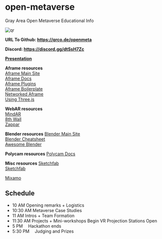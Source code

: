 # open-metaverse
Gray Area Open Metaverse Educational Info

![qr](https://user-images.githubusercontent.com/5863550/174152270-c4df03af-5760-439b-a93a-d7d393fb9d07.jpg)

**URL To Github: https://qrco.de/openmeta**

**Discord: https://discord.gg/dtSsH7Zc**

**[Presentation](https://docs.google.com/presentation/d/e/2PACX-1vSBc08aiivEH8pNMMl_YB_EvzZY3wNxqeKkRnU7HJEbTtrNPLxn72b-JvvHSpRx7fjUvRGideSn_24z/pub?start=false&loop=false&delayms=3000)**

**Aframe resources**  
[Aframe Main Site](https://aframe.io/)  
[Aframe Docs](https://aframe.io/docs/1.3.0/introduction/)  
[Aframe Plugins](https://www.npmjs.com/search?q=aframe&page=1&perPage=20)  
[Aframe Boilerplate](https://github.com/AdaRoseCannon/aframe-xr-boilerplate)  
[Networked Aframe](https://github.com/AdaRoseCannon/aframe-xr-boilerplate)  
[Using Three.js](https://aframe.io/docs/1.3.0/introduction/developing-with-threejs.html)  

**WebAR resources**  
[MindAR](https://github.com/hiukim/mind-ar-js)  
[8th Wall](https://www.8thwall.com/)  
[Zappar](https://www.zappar.com/)  

**Blender resources**
[Blender Main Site](https://www.blender.org/)  
[Blender Cheatsheet](https://github.com/GrayAreaorg/open-metaverse/blob/main/blender_cs.pdf)  
[Awesome Blender](https://github.com/agmmnn/awesome-blender)  

**Polycam resources**
[Polycam Docs](https://learn.poly.cam/)  

**Misc resources**
[Sketchfab](https://sketchfab.com/feed)  
[Sketchfab](https://www.turbosquid.com/)  

[Mixamo](https://www.mixamo.com/#/)  

## Schedule
* 10 AM
Opening remarks + Logistics
* 10:30 AM
Metaverse Case Studies
* 11 AM
Intros + Team Formation
* 11:30 AM
Projects + Mini-workshops Begin
VR Projection Stations Open
* 5 PM 
Hackathon ends
* 5:30 PM 
Judging and Prizes
